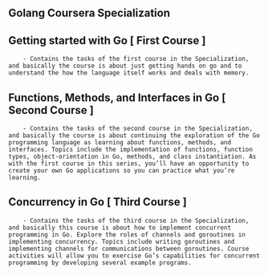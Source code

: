 ## Golang Coursera Specialization

## Getting started with Go [ First Course ]

```
    - Contains the tasks of the first course in the Specialization, and basically the course is about just getting hands on go and to understand the how the language itself works and deals with memory.
```

## Functions, Methods, and Interfaces in Go [ Second Course ]

```
    - Contains the tasks of the second course in the Specialization, and basically the course is about continuing the exploration of the Go programming language as learning about functions, methods, and interfaces. Topics include the implementation of functions, function types, object-orientation in Go, methods, and class instantiation. As with the first course in this series, you’ll have an opportunity to create your own Go applications so you can practice what you’re learning.
```

## Concurrency in Go [ Third Course ]

```
    - Contains the tasks of the third course in the Specialization, and basically this course is about how to implement concurrent programming in Go. Explore the roles of channels and goroutines in implementing concurrency. Topics include writing goroutines and implementing channels for communications between goroutines. Course activities will allow you to exercise Go’s capabilities for concurrent programming by developing several example programs.
```